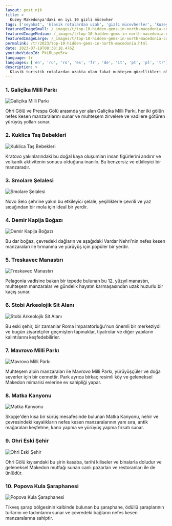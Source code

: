 ```yaml
---
layout: post.njk
title: >
  Kuzey Makedonya'daki en iyi 10 gizli mücevher
tags: ['seyahat', 'klasik rotalardan uzak', 'gizli mücevherler', 'kuzey makedonya']
featuredImageSmall: /_images/t/top-10-hidden-gems-in-north-macedonia-cover-tr-small.webp
featuredImageMedium: /_images/t/top-10-hidden-gems-in-north-macedonia-cover-tr-medium.webp
featuredImageLarge: /_images/t/top-10-hidden-gems-in-north-macedonia-cover-tr-large.webp
permalink: /tr/2023/top-10-hidden-gems-in-north-macedonia.html
date: 2023-07-19T08:38:18.476Z
youtubeVideoId: PkLBLpye5rw
language: tr
languages: ['en', 'ru', 'ro', 'es', 'fr', 'de', 'it', 'pt', 'pl', 'tr']
description: >
  Klasik turistik rotalardan uzakta olan fakat muhteşem güzellikleri olan Kuzey Makedonya'ya ait keşfedilmeyi bekleyen yerleri keşfedin.
---
```


### 1. Galiçika Milli Parkı

![Galiçika Milli Parkı](/_images/5/53d785cfea997ecc764ce65ff163acbd-medium.webp)

Ohri Gölü ve Prespa Gölü arasında yer alan Galiçika Milli Parkı, her iki gölün nefes kesen manzaralarını sunar ve muhteşem zirvelere ve vadilere götüren yürüyüş yolları sunar.

### 2. Kuklica Taş Bebekleri

![Kuklica Taş Bebekleri](/_images/e/e7364ecefe0ff5b5f9de4ae7723145f6-medium.webp)

Kratovo yakınlarındaki bu doğal kaya oluşumları insan figürlerini andırır ve volkanik aktivitenin sonucu olduğuna inanılır. Bu benzersiz ve etkileyici bir manzaradır.

### 3. Smolare Şelalesi

![Smolare Şelalesi](/_images/7/7c5e7eb9006b0be5b954627a4dfb2f41-medium.webp)

Novo Selo şehrine yakın bu etkileyici şelale, yeşilliklerle çevrili ve yaz sıcağından bir mola için ideal bir yerdir.

### 4. Demir Kapija Boğazı

![Demir Kapija Boğazı](/_images/6/69a19ed346dcd206ca3069f9ee5e4e51-medium.webp)

Bu dar boğaz, çevredeki dağların ve aşağıdaki Vardar Nehri'nin nefes kesen manzaraları ile tırmanma ve yürüyüş için popüler bir yerdir.

### 5. Treskavec Manastırı

![Treskavec Manastırı](/_images/5/5ed5cdc0337e29b85b743b35d0ff2058-medium.webp)

Pelagonia vadisine bakan bir tepede bulunan bu 12. yüzyıl manastırı, muhteşem manzaralar ve gündelik hayatın karmaşasından uzak huzurlu bir kaçış sunar.

### 6. Stobi Arkeolojik Sit Alanı

![Stobi Arkeolojik Sit Alanı](/_images/3/36a8ac9f57a11e1f5464034aa87843f4-medium.webp)

Bu eski şehir, bir zamanlar Roma İmparatorluğu'nun önemli bir merkeziydi ve bugün ziyaretçiler geçmişten tapınaklar, tiyatrolar ve diğer yapıların kalıntılarını keşfedebilirler.

### 7. Mavrovo Milli Parkı

![Mavrovo Milli Parkı](/_images/f/fc8129463b08713f4d3ca89775d229f7-medium.webp)

Muhteşem alpin manzaraları ile Mavrovo Milli Parkı, yürüyüşçüler ve doğa severler için bir cennettir. Park ayrıca birkaç resimli köy ve geleneksel Makedon mimarisi evlerine ev sahipliği yapar.

### 8. Matka Kanyonu

![Matka Kanyonu](/_images/e/e91edcbfd3d33b20a8ed7eaba2703f10-medium.webp)

Skopje'den kısa bir sürüş mesafesinde bulunan Matka Kanyonu, nehir ve çevresindeki kayalıkların nefes kesen manzaralarının yanı sıra, antik mağaraları keşfetme, kano yapma ve yürüyüş yapma fırsatı sunar.

### 9. Ohri Eski Şehir

![Ohri Eski Şehir](/_images/5/535697e028d5f54418a6c445fbef24cc-medium.webp)

Ohri Gölü kıyısındaki bu şirin kasaba, tarihi kiliseler ve binalarla doludur ve geleneksel Makedon mutfağı sunan canlı pazarları ve restoranları ile de ünlüdür.

### 10. Popova Kula Şaraphanesi

![Popova Kula Şaraphanesi](/_images/a/a5dd641b21299e5367465ceb79ce498f-medium.webp)

Tikveş şarap bölgesinin kalbinde bulunan bu şaraphane, ödüllü şaraplarının turlarını ve tadımlarını sunar ve çevredeki bağların nefes kesen manzaralarına sahiptir.

